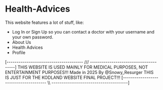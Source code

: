 # Health-Advices
This website features a lot of stuff, like:
- Log In or Sign Up so you can contact a doctor with your username and your own password.
- About Us
- Health Advices
- Profile


[--------------------------------------- /// ---------------------------------------]
THIS WEBSITE IS USED MAINLY FOR MEDICAL PURPOSES, NOT ENTERTAINMENT PURPOSES!!!
Made in 2025
By @Snowy_Resurger
THIS IS JUST FOR THE KODLAND WEBSITE FINAL PROJECT!!!
[--------------------------------------- \\\ ---------------------------------------]
